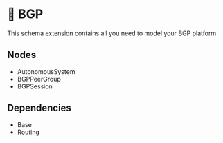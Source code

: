 # 🧩 BGP

This schema extension contains all you need to model your BGP platform

## Nodes

- AutonomousSystem
- BGPPeerGroup
- BGPSession

## Dependencies

- Base
- Routing
